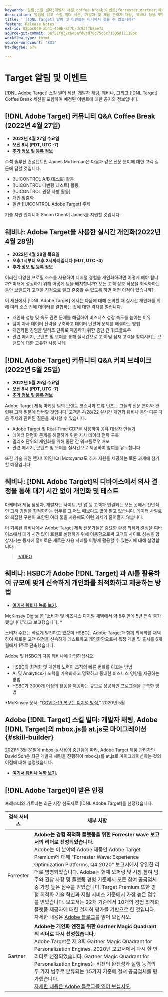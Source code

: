 ```yaml
---
keywords: 알림;스킬 빌더;개발자 채팅;coffee break;이벤트;forrester;gartner;웨비나
description: 알림을 읽고 스킬 빌더 세션, 개발자 및 제품 관리자 채팅, 웨비나 등을 포함한 Adobe [!DNL Target] 이벤트에 등록하십시오.
title: ' [!DNL Target] 알림 및 이벤트는 어디에서 찾을 수 있습니까?'
feature: Release Notes
exl-id: 02bbc049-ab41-469b-8f7b-dc93ffb8ae73
source-git-commit: 3ef51f832c6e6afd8cd76c75c5c71505d11119bc
workflow-type: tm+mt
source-wordcount: '831'
ht-degree: 67%

---
```


# Target 알림 및 이벤트

[!DNL Adobe Target] 스킬 빌더 세션, 개발자 채팅, 웨비나, 그리고 [!DNL Target] Coffee Break 세션을 포함하여 예정된 이벤트에 대한 공지와 정보입니다.

## [!DNL Adobe Target] 커뮤니티 Q&amp;A Coffee Break (2022년 4월 27일)

* **2022년 4월 27일 수요일**
* **오전 8시 (PDT, UTC -7)**
* **[추가 정보 및 등록 정보](https://adobe.ly/371Uny2)**

수석 솔루션 컨설턴트인 James McTiernan은 다음과 같은 전문 분야에 대한 고객 질문에 답할 것입니다.

* [!UICONTROL A/B 테스트] 활동
* [!UICONTROL 다변량 테스트] 활동
* [!UICONTROL 권장 사항 활동]
* 개인 맞춤화
* 일반 [!UICONTROL Adobe Target] 주제

기술 지원 엔지니어 Simon Chen이 James를 지원할 것입니다.

## 웨비나: Adobe Target을 사용한 실시간 개인화(2022년 4월 28일)

* **2022년 4월 28일 목요일**
* **오후 1시부터 오후 2시까지입니다 (EDT, UTC -4)**
* **[추가 정보 및 등록 정보](https://real-time.dxfieldmarketing.adobeevents.com/)**

이러한 다양한 프로필 소스를 사용하여 디지털 경험을 개인화하려면 어떻게 해야 합니까? 미래에 성공하기 위해 어떻게 팀을 배치합니까? 모든 고객 상호 작용을 최적화하는 동안 브랜드가 고객을 진정으로 알고 존중할 수 있도록 하면 어떤 이점이 있습니까?

이 세션에서 [!DNL Adobe Target] 에서는 다음에 대해 논의할 때 실시간 개인화를 위해 여러 소스 간에 데이터를 결합하는 것에 대한 격차를 벌립니다.

* 개인화 성능 및 속도 관련 문제를 해결하여 비즈니스 성장 속도를 높이는 이유
* 팀이 자사 데이터 전략을 구축하고 데이터 단편화 문제를 해결하는 방법
* 개인화된 경험을 밀리초 단위로 제공하기 위한 종단 간 워크플로우
* 관련 메시지, 콘텐츠 및 오퍼를 통해 실시간으로 고객 및 잠재 고객을 참여시키는 브랜드에 대한 고유한 사용 사례

## [!DNL Adobe Target] 커뮤니티 Q&amp;A 커피 브레이크(2022년 5월 25일)

* **2022년 5월 25일 수요일**
* **오전 8시 (PDT, UTC -7)**
* **[추가 정보 및 등록 정보](https://adobe.ly/3LbOj4G)**

Adobe Target 제품 마케팅 팀의 브렌트 코스탁과 드류 번즈는 그들의 전문 분야와 관련된 고객 질문에 답변할 것입니다. 고객은 4/28/22 실시간 개인화 웨비나 동안 다룬 다음 주제와 관련된 질문을 게시할 수 있습니다.

* Adobe Target 및 Real-Time CDP을 사용하여 공유 대상자 만들기
* 데이터 단편화 문제를 해결하기 위한 자사 데이터 전략 구축
* 밀리초 단위의 개인화를 위해 종단 간 워크플로우 배포
* 관련 메시지, 콘텐츠 및 오퍼를 실시간으로 제공하여 참여를 유도합니다

또한 기술 지원 엔지니어인 Kai Motoyama도 추가 지원을 제공하는 토론 과제에 참가할 예정입니다.

## 웨비나: [!DNL Adobe Target]의 디바이스에서 의사 결정을 통해 대기 시간 없이 개인화 및 테스트

마케터와 제품 담당자, 개발자는 사이트, 인 앱 등 고객과 연결되는 모든 곳에서 전반적인 고객 경험을 최적화하는 업무를 그 어느 때보다도 많이 맡고 있습니다. 데이터 사일로와 복잡한 구현이 포함된 여러 툴을 사용해도 이런 과제가 줄어들지 않습니다.

이 기록된 웨비나에서 Adobe Target 제품 전문가들은 중요한 환경 최적화 결정을 디바이스에서 대기 시간 없이 로컬로 실행하기 위해 이동함으로써 고객의 사이트 성능을 향상시키는 동시에 흥미로운 새로운 사용 사례를 어떻게 활용할 수 있는지에 대해 설명합니다.

>[!VIDEO](https://video.tv.adobe.com/v/328148)

## 웨비나: HSBC가 Adobe [!DNL Target] 과 AI를 활용하여 규모에 맞게 신속하게 개인화를 최적화하고 제공하는 방법

* **[여기서 웨비나 녹화 보기](https://seminars.adobeconnect.com/ps4ozlg7qfdy/?proto=true).**

McKinsey Digital은 &quot;소비자 및 비즈니스 디지털 채택에서 약 8주 만에 5년 연속 증가했습니다.&quot;라고 보고했습니다. *

소비자 수요는 빠르게 발전하고 있으며 HSBC는 Adobe Target과 함께 최적화를 채택하여 새로운 고객 여정을 신속하게 테스트하고 개인화함으로써 특정 개발 및 출시를 6개월에서 1주로 단축했습니다.

Adobe 및 HSBC의 다음 웨비나에 가입하십시오.

* HSBC의 최적화 및 개인화 노력이 조직의 빠른 변화를 이끄는 방법
* AI 및 Analytics가 노력을 가속화하고 명확하고 중대한 비즈니스 영향을 제공하는 방법
* HSBC가 3000개 이상의 활동을 제공하는 규모로 성공적인 프로그램을 구축한 방법

*McKinsey 문서: “[COVID-19 복구는 디지털 방식](https://www.mckinsey.com/business-functions/mckinsey-digital/our-insights/the-covid-19-recovery-will-be-digital-a-plan-for-the-first-90-days#),” 2020년 5월

## Adobe [!DNL Target] 스킬 빌더: 개발자 채팅, Adobe [!DNL Target]의 mbox.js를 at.js로 마이그레이션 {#skill-builder}

2021년 3월 31일에 mbox.js 사용이 중단됨에 따라, Adobe Target 제품 관리자인 David Son은 최근 개발자 채팅을 진행하여 mbox.js를 at.js로 마이그레이션하는 것의 이점에 대해 설명했습니다.

* **[여기서 웨비나 녹화 보기](https://seminars.adobeconnect.com/ptdo6mfo6qn6/?proto=true).**

## [!DNL Adobe Target]이 받은 인정

포레스터와 가트너는 최근 시장 선도자로 [!DNL Adobe Target]을 선정했습니다.

| 검색 서비스 | 세부 사항 |
| --- | --- |
| Forrester | **Adobe는 경험 최적화 플랫폼을 위한 Forrester wave 보고서의 리더로 선정되었습니다.**<br> Adobe는 이 분야의 Adobe 제품인 Adobe Target Premium에 대해 &quot;Forrester Wave: Experience Optimization Platforms, Q4 2020&quot; 보고서에서 유일한 리더로 명명되었습니다. Adobe는 현재 오퍼링 및 시장 참여 범주와 권장 사항 및 플랫폼 경험 기준에서 모든 참여 공급업체 중 가장 높은 점수를 받았습니다. Target Premium 또한 경험 최적화 기술 혁신과 지원 서비스 기준에서 가장 높은 점수를 받았습니다. 보고서는 22개 기준에서 10개의 경험 최적화 플랫폼 제공자에 대한 철저히 평가를 기반으로 한 것입니다.<br>자세한 내용은 [Adobe 블로그](https://blog.adobe.com/en/2020/11/24/adobe-named-leader-in-forrester-wave-report-experience-optimization-platforms.html)를 읽어 보십시오. |
| Gartner | **Adobe는 개인화 엔진을 위한 Gartner Magic Quadrant의 리더로 다시 선정했습니다.**<br> Adobe Target은 제 3회 Gartner Magic Quadrant for Personalization Engines, 2020년 보고서에서 다시 한 번 리더로 선정되었습니다. Gartner Magic Quadrant for Personalization Engines는 비전의 완전성과 실행 능력의 두 가지 범주로 분류되는 15가지 기준에 걸쳐 공급업체를 평가했습니다.<br>[자세한 내용은 Adobe 블로그를 읽어 보십시오](https://theblog.adobe.com/adobe-again-named-leader-in-gartner-magic-quadrant-for-personalization-engines/). |

